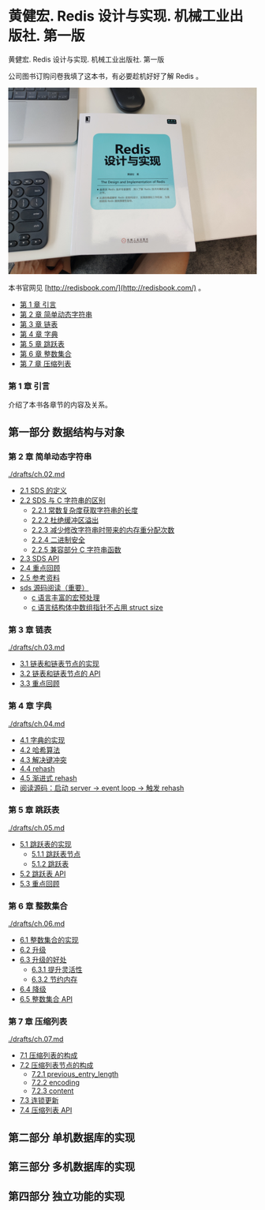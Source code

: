 # 黄健宏. Redis 设计与实现. 机械工业出版社. 第一版

黄健宏. Redis 设计与实现. 机械工业出版社. 第一版

公司图书订购问卷我填了这本书，有必要趁机好好了解 Redis 。

![](./images/20220823.jpg)

本书官网见 [http://redisbook.com/](http://redisbook.com/) 。

<!-- @import "[TOC]" {cmd="toc" depthFrom=3 depthTo=6 orderedList=false} -->

<!-- code_chunk_output -->

- [第 1 章 引言](#第-1-章-引言)
- [第 2 章 简单动态字符串](#第-2-章-简单动态字符串)
- [第 3 章 链表](#第-3-章-链表)
- [第 4 章 字典](#第-4-章-字典)
- [第 5 章 跳跃表](#第-5-章-跳跃表)
- [第 6 章 整数集合](#第-6-章-整数集合)
- [第 7 章 压缩列表](#第-7-章-压缩列表)

<!-- /code_chunk_output -->

### 第 1 章 引言

介绍了本书各章节的内容及关系。

## 第一部分 数据结构与对象

### 第 2 章 简单动态字符串

[./drafts/ch.02.md](./drafts/ch.02.md)

- [2.1 SDS 的定义](./drafts/ch.02.md#21-sds-的定义)
- [2.2 SDS 与 C 字符串的区别](./drafts/ch.02.md#22-sds-与-c-字符串的区别)
  - [2.2.1 常数复杂度获取字符串的长度](./drafts/ch.02.md#221-常数复杂度获取字符串的长度)
  - [2.2.2 杜绝缓冲区溢出](./drafts/ch.02.md#222-杜绝缓冲区溢出)
  - [2.2.3 减少修改字符串时带来的内存重分配次数](./drafts/ch.02.md#223-减少修改字符串时带来的内存重分配次数)
  - [2.2.4 二进制安全](./drafts/ch.02.md#224-二进制安全)
  - [2.2.5 兼容部分 C 字符串函数](./drafts/ch.02.md#225-兼容部分-c-字符串函数)
- [2.3 SDS API](./drafts/ch.02.md#23-sds-api)
- [2.4 重点回顾](./drafts/ch.02.md#24-重点回顾)
- [2.5 参考资料](./drafts/ch.02.md#25-参考资料)
- [sds 源码阅读（重要）](./drafts/ch.02.md#sds-源码阅读重要)
  - [c 语言丰富的宏预处理](./drafts/ch.02.md#c-语言丰富的宏预处理)
  - [c 语言结构体中数组指针不占用 struct size](./drafts/ch.02.md#c-语言结构体中数组指针不占用-struct-size)

### 第 3 章 链表

[./drafts/ch.03.md](./drafts/ch.03.md)

- [3.1 链表和链表节点的实现](./drafts/ch.03.md#31-链表和链表节点的实现)
- [3.2 链表和链表节点的 API](./drafts/ch.03.md#32-链表和链表节点的-api)
- [3.3 重点回顾](./drafts/ch.03.md#33-重点回顾)

### 第 4 章 字典

[./drafts/ch.04.md](./drafts/ch.04.md)

- [4.1 字典的实现](./drafts/ch.04.md#41-字典的实现)
- [4.2 哈希算法](./drafts/ch.04.md#42-哈希算法)
- [4.3 解决键冲突](./drafts/ch.04.md#43-解决键冲突)
- [4.4 rehash](./drafts/ch.04.md#44-rehash)
- [4.5 渐进式 rehash](./drafts/ch.04.md#45-渐进式-rehash)
- [阅读源码：启动 server -> event loop -> 触发 rehash](./drafts/ch.04.md#阅读源码启动-server-event-loop-触发-rehash)

### 第 5 章 跳跃表

[./drafts/ch.05.md](./drafts/ch.05.md)

- [5.1 跳跃表的实现](./drafts/ch.05.md#51-跳跃表的实现)
  - [5.1.1 跳跃表节点](./drafts/ch.05.md#511-跳跃表节点)
  - [5.1.2 跳跃表](./drafts/ch.05.md#512-跳跃表)
- [5.2 跳跃表 API](./drafts/ch.05.md#52-跳跃表-api)
- [5.3 重点回顾](./drafts/ch.05.md#53-重点回顾)

### 第 6 章 整数集合

[./drafts/ch.06.md](./drafts/ch.06.md)

- [6.1 整数集合的实现](./drafts/ch.06.md#61-整数集合的实现)
- [6.2 升级](./drafts/ch.06.md#62-升级)
- [6.3 升级的好处](./drafts/ch.06.md#63-升级的好处)
  - [6.3.1 提升灵活性](./drafts/ch.06.md#631-提升灵活性)
  - [6.3.2 节约内存](./drafts/ch.06.md#632-节约内存)
- [6.4 降级](./drafts/ch.06.md#64-降级)
- [6.5 整数集合 API](./drafts/ch.06.md#65-整数集合-api)

### 第 7 章 压缩列表

[./drafts/ch.07.md](./drafts/ch.07.md)

- [7.1 压缩列表的构成](./drafts/ch.07.md#71-压缩列表的构成)
- [7.2 压缩列表节点的构成](./drafts/ch.07.md#72-压缩列表节点的构成)
  - [7.2.1 previous_entry_length](./drafts/ch.07.md#721-previous_entry_length)
  - [7.2.2 encoding](./drafts/ch.07.md#722-encoding)
  - [7.2.3 content](./drafts/ch.07.md#723-content)
- [7.3 连锁更新](./drafts/ch.07.md#73-连锁更新)
- [7.4 压缩列表 API](./drafts/ch.07.md#74-压缩列表-api)

## 第二部分 单机数据库的实现

## 第三部分 多机数据库的实现

## 第四部分 独立功能的实现
